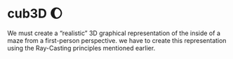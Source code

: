 # cub3D 🌔
We must create a “realistic” 3D graphical
representation of the inside of a maze from a
first-person perspective.  we have to create this
representation using the Ray-Casting principles
mentioned earlier.
